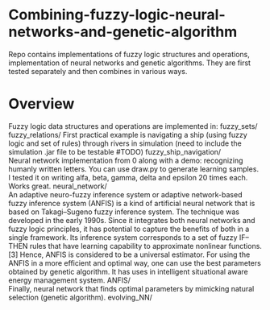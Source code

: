 # Combining-fuzzy-logic-neural-networks-and-genetic-algorithm
Repo contains implementations of fuzzy logic structures and operations, implementation of neural networks and genetic algorithms. They are first tested separately and then combines in various ways.

# Overview
Fuzzy logic data structures and operations are implemented in:
    fuzzy_sets/
    fuzzy_relations/
First practical example is navigating a ship (using fuzzy logic and set of rules) through rivers in simulation (need to include the simulation .jar file to be testable #TODO)
    fuzzy_ship_navigation/
<br>
Neural network implementation from 0 along with a demo: recognizing humanly written letters. You can use draw.py to generate learning samples. I tested it on writing alfa, beta, gamma, delta and epsilon 20 times each. Works great. 
    neural_network/
<br>
An adaptive neuro-fuzzy inference system or adaptive network-based fuzzy inference system (ANFIS) is a kind of artificial neural network that is based on Takagi–Sugeno fuzzy inference system. The technique was developed in the early 1990s. Since it integrates both neural networks and fuzzy logic principles, it has potential to capture the benefits of both in a single framework. Its inference system corresponds to a set of fuzzy IF–THEN rules that have learning capability to approximate nonlinear functions.[3] Hence, ANFIS is considered to be a universal estimator. For using the ANFIS in a more efficient and optimal way, one can use the best parameters obtained by genetic algorithm. It has uses in intelligent situational aware energy management system.
    ANFIS/
<br>
Finally, neural network that finds optimal parameters by mimicking natural selection (genetic algorithm).
	evolving_NN/
	
